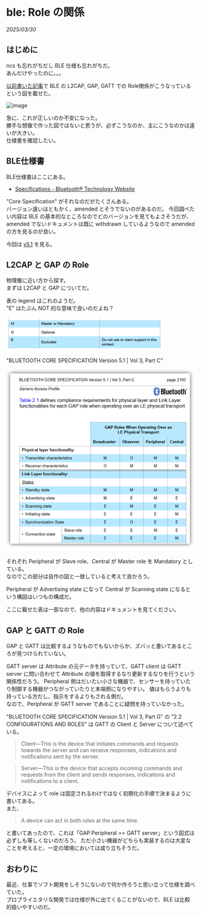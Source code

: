 # ble: Role の関係

_2025/03/30_

## はじめに

ncs も忘れがちだし BLE 仕様も忘れがちだ。  
あんだけやったのに。。。


[以前書いた記事](https://blog.hirokuma.work/2024/08/20240805-ble.html#roles)で BLE の L2CAP, GAP, GATT での Role関係がこうなっているという図を載せた。

![image](/2024/08/20240805a-2.png)

急に、これが正しいのか不安になった。  
勝手な想像で作った図ではないと思うが、必ずこうなのか、主にこうなのかは違いが大きい。  
仕様書を確認したい。

## BLE仕様書

BLE仕様書はここにある。

* [Specifications - Bluetooth® Technology Website](https://www.bluetooth.com/specifications/specs/?types=specs-docs&keyword=core+specification&filter=)

"Core Specification" がそれなのだがたくさんある。  
バージョン違いはともかく、amended とそうでないのがあるのだ。
今回調べたい内容は BLE の基本的なところなのでどのバージョンを見てもよさそうだが、
amended でないドキュメントは既に withdrawn しているようなので amended の方を見るのが良い。

今回は [v5.1](https://www.bluetooth.com/specifications/specs/core-specification-amended-5-1/) を見る。

## L2CAP と GAP の Role

物理層に近い方から探す。  
まずは L2CAP と GAP についてだ。

表の legend はこれのようだ。  
"E" はたぶん NOT 的な意味で良いのだよね？

![image](images/20250330a-1.png)

"BLUETOOTH CORE SPECIFICATION Version 5.1 \| Vol 3, Part C"

![image](images/20250330a-2.png)

それぞれ Peripheral が Slave role、Central が Master role を Mandatory としている。  
なのでこの部分は自作の図と一致していると考えて良かろう。

Peripheral が Advertising state になって Central が Scanning state になるという構図はいつもの構成だ。

ここに載せた表は一部なので、他の内容はドキュメントを見てください。

## GAP と GATT の Role

GAP と GATT は比較するようなものでもないからか、ズバッと書いてあるところが見つけられていない。

GATT server は Attribute の元データを持っていて、GATT client は GATT server に問い合わせて Attribute の値を取得するなり更新するなりを行うという関係性だろう。
Peripheral 側はだいたい小さな機器で、センサーを持っていたり制御する機器がつながっていたりと末端側になりやすい。
値はもらうよりも持っている方だし、指示をするよりもされる側だ。  
なので、Peripheral が GATT server であることに疑問を持っていなかった。

"BLUETOOTH CORE SPECIFICATION Version 5.1 \| Vol 3, Part G" の "2.2   CONFIGURATIONS AND ROLES" は GATT の Client と Server について述べている。

> Client—This is the device that initiates commands and requests towards the server and can receive responses, indications and notifications sent by the server.

> Server—This is the device that accepts incoming commands and requests from the client and sends responses, indications and notifications to a client.

デバイスによって role は固定されるわけではなく初期化の手順で決まるように書いてある。  
また、

> A device can act in both roles at the same time.

と書いてあったので、これは「GAP:Peripheral == GATT server」という図式は必ずしも等しくないのだろう。
ただ小さい機器がどちらも実装するのは大変なことを考えると、一定の環境においては成り立ちそうだ。

## おわりに

最近、仕事でソフト開発をしそうにないので何か作ろうと思い立って仕様を調べていた。  
プロプライエタリな開発では仕様が外に出てくることがないので、BLE は比較的扱いやすいのだ。
